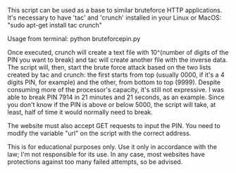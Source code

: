 This script can be used as a base to similar bruteforce HTTP applications. It's necessary to have 'tac' and 'crunch' installed in your Linux or MacOS: "sudo apt-get install tac crunch"

Usage from terminal: python bruteforcepin.py

Once executed, crunch will create a text file with 10^(number of digits of the PIN you want to break) and tac will create another file with the inverse data. The script will, then, start the brute force attack based on the two lists created by tac and crunch: the first starts from top (usually 0000, if it's a 4 digits PIN, for example) and the other, from bottom to top (9999). Despite consuming more of the processor's capacity, it's still not expressive. I was able to break PIN 7914 in 21 minutes and 21 seconds, as an example. Since you don't know if the PIN is above or below 5000, the script will take, at least, half of time it would normally need to break.

The website must also accept GET requests to input the PIN. You need to modify the variable "url" on the script with the correct address.

This is for educational purposes only. Use it only in accordance with the law; I'm not responsible for its use. In any case, most websites have protections against too many failed attempts, so be advised.

